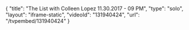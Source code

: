 {
    "title": "The List with Colleen Lopez 11.30.2017 - 09 PM",
    "type": "solo",
    "layout": "iframe-static",
    "videoId": "131940424",
    "url": "\/tvpembed\/131940424"
}